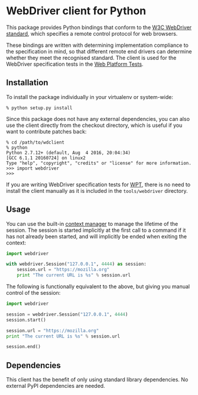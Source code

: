 # WebDriver client for Python

This package provides Python bindings
that conform to the [W3C WebDriver standard](https://w3c.github.io/webdriver/webdriver-spec.html),
which specifies a remote control protocol for web browsers.

These bindings are written with determining
implementation compliance to the specification in mind,
so that different remote end drivers
can determine whether they meet the recognised standard.
The client is used for the WebDriver specification tests
in the [Web Platform Tests](https://github.com/web-platform-tests/wpt).

## Installation

To install the package individually
in your virtualenv or system-wide:

    % python setup.py install

Since this package does not have any external dependencies,
you can also use the client directly from the checkout directory,
which is useful if you want to contribute patches back:

    % cd /path/to/wdclient
    % python
    Python 2.7.12+ (default, Aug  4 2016, 20:04:34) 
    [GCC 6.1.1 20160724] on linux2
    Type "help", "copyright", "credits" or "license" for more information.
    >>> import webdriver
    >>> 

If you are writing WebDriver specification tests for
[WPT](https://github.com/web-platform-tests/wpt),
there is no need to install the client manually
as it is included in the `tools/webdriver` directory.

## Usage

You can use the built-in
[context manager](https://docs.python.org/2/reference/compound_stmts.html#the-with-statement)
to manage the lifetime of the session.
The session is started implicitly
at the first call to a command if it has not already been started,
and will implicitly be ended when exiting the context:

```py
import webdriver

with webdriver.Session("127.0.0.1", 4444) as session:
    session.url = "https://mozilla.org"
    print "The current URL is %s" % session.url
```

The following is functionally equivalent to the above,
but giving you manual control of the session:

```py
import webdriver

session = webdriver.Session("127.0.0.1", 4444)
session.start()

session.url = "https://mozilla.org"
print "The current URL is %s" % session.url

session.end()
```

## Dependencies

This client has the benefit of only using standard library dependencies.
No external PyPI dependencies are needed.
